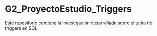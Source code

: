 # G2_ProyectoEstudio_Triggers
Este repositorio contiene la investigación desarrollada sobre el tema de triggers en SQL
